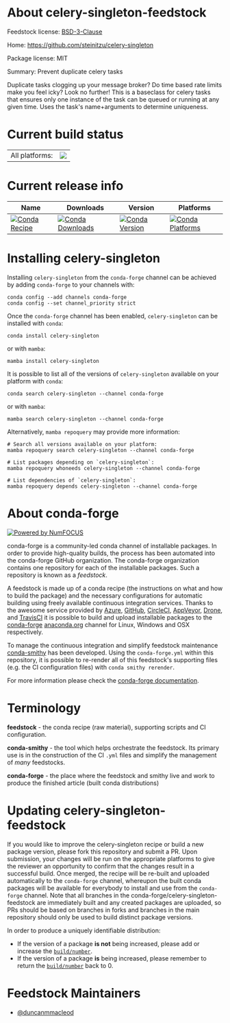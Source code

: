 About celery-singleton-feedstock
================================

Feedstock license: [BSD-3-Clause](https://github.com/conda-forge/celery-singleton-feedstock/blob/main/LICENSE.txt)

Home: https://github.com/steinitzu/celery-singleton

Package license: MIT

Summary: Prevent duplicate celery tasks

Duplicate tasks clogging up your message broker?
Do time based rate limits make you feel icky? Look no further!
This is a baseclass for celery tasks that ensures only one instance of
the task can be queued or running at any given time.
Uses the task's name+arguments to determine uniqueness.


Current build status
====================


<table><tr><td>All platforms:</td>
    <td>
      <a href="https://dev.azure.com/conda-forge/feedstock-builds/_build/latest?definitionId=2338&branchName=main">
        <img src="https://dev.azure.com/conda-forge/feedstock-builds/_apis/build/status/celery-singleton-feedstock?branchName=main">
      </a>
    </td>
  </tr>
</table>

Current release info
====================

| Name | Downloads | Version | Platforms |
| --- | --- | --- | --- |
| [![Conda Recipe](https://img.shields.io/badge/recipe-celery--singleton-green.svg)](https://anaconda.org/conda-forge/celery-singleton) | [![Conda Downloads](https://img.shields.io/conda/dn/conda-forge/celery-singleton.svg)](https://anaconda.org/conda-forge/celery-singleton) | [![Conda Version](https://img.shields.io/conda/vn/conda-forge/celery-singleton.svg)](https://anaconda.org/conda-forge/celery-singleton) | [![Conda Platforms](https://img.shields.io/conda/pn/conda-forge/celery-singleton.svg)](https://anaconda.org/conda-forge/celery-singleton) |

Installing celery-singleton
===========================

Installing `celery-singleton` from the `conda-forge` channel can be achieved by adding `conda-forge` to your channels with:

```
conda config --add channels conda-forge
conda config --set channel_priority strict
```

Once the `conda-forge` channel has been enabled, `celery-singleton` can be installed with `conda`:

```
conda install celery-singleton
```

or with `mamba`:

```
mamba install celery-singleton
```

It is possible to list all of the versions of `celery-singleton` available on your platform with `conda`:

```
conda search celery-singleton --channel conda-forge
```

or with `mamba`:

```
mamba search celery-singleton --channel conda-forge
```

Alternatively, `mamba repoquery` may provide more information:

```
# Search all versions available on your platform:
mamba repoquery search celery-singleton --channel conda-forge

# List packages depending on `celery-singleton`:
mamba repoquery whoneeds celery-singleton --channel conda-forge

# List dependencies of `celery-singleton`:
mamba repoquery depends celery-singleton --channel conda-forge
```


About conda-forge
=================

[![Powered by
NumFOCUS](https://img.shields.io/badge/powered%20by-NumFOCUS-orange.svg?style=flat&colorA=E1523D&colorB=007D8A)](https://numfocus.org)

conda-forge is a community-led conda channel of installable packages.
In order to provide high-quality builds, the process has been automated into the
conda-forge GitHub organization. The conda-forge organization contains one repository
for each of the installable packages. Such a repository is known as a *feedstock*.

A feedstock is made up of a conda recipe (the instructions on what and how to build
the package) and the necessary configurations for automatic building using freely
available continuous integration services. Thanks to the awesome service provided by
[Azure](https://azure.microsoft.com/en-us/services/devops/), [GitHub](https://github.com/),
[CircleCI](https://circleci.com/), [AppVeyor](https://www.appveyor.com/),
[Drone](https://cloud.drone.io/welcome), and [TravisCI](https://travis-ci.com/)
it is possible to build and upload installable packages to the
[conda-forge](https://anaconda.org/conda-forge) [anaconda.org](https://anaconda.org/)
channel for Linux, Windows and OSX respectively.

To manage the continuous integration and simplify feedstock maintenance
[conda-smithy](https://github.com/conda-forge/conda-smithy) has been developed.
Using the ``conda-forge.yml`` within this repository, it is possible to re-render all of
this feedstock's supporting files (e.g. the CI configuration files) with ``conda smithy rerender``.

For more information please check the [conda-forge documentation](https://conda-forge.org/docs/).

Terminology
===========

**feedstock** - the conda recipe (raw material), supporting scripts and CI configuration.

**conda-smithy** - the tool which helps orchestrate the feedstock.
                   Its primary use is in the construction of the CI ``.yml`` files
                   and simplify the management of *many* feedstocks.

**conda-forge** - the place where the feedstock and smithy live and work to
                  produce the finished article (built conda distributions)


Updating celery-singleton-feedstock
===================================

If you would like to improve the celery-singleton recipe or build a new
package version, please fork this repository and submit a PR. Upon submission,
your changes will be run on the appropriate platforms to give the reviewer an
opportunity to confirm that the changes result in a successful build. Once
merged, the recipe will be re-built and uploaded automatically to the
`conda-forge` channel, whereupon the built conda packages will be available for
everybody to install and use from the `conda-forge` channel.
Note that all branches in the conda-forge/celery-singleton-feedstock are
immediately built and any created packages are uploaded, so PRs should be based
on branches in forks and branches in the main repository should only be used to
build distinct package versions.

In order to produce a uniquely identifiable distribution:
 * If the version of a package **is not** being increased, please add or increase
   the [``build/number``](https://docs.conda.io/projects/conda-build/en/latest/resources/define-metadata.html#build-number-and-string).
 * If the version of a package **is** being increased, please remember to return
   the [``build/number``](https://docs.conda.io/projects/conda-build/en/latest/resources/define-metadata.html#build-number-and-string)
   back to 0.

Feedstock Maintainers
=====================

* [@duncanmmacleod](https://github.com/duncanmmacleod/)

